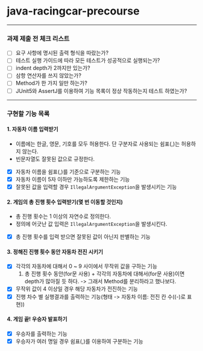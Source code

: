 # java-racingcar-precourse

---
### 과제 제출 전 체크 리스트
- [ ] 요구 사항에 명시된 출력 형식을 따랐는가?
- [ ] 테스트 실행 가이드에 따라 모든 테스트가 성공적으로 실행되는가?
- [ ] indent depth가 2까지만 있는가?
- [ ] 삼항 연산자를 쓰지 않았는가?
- [ ] Method가 한 가지 일만 하는가?
- [ ] JUnit5와 AssertJ를 이용하여 기능 목록이 정상 작동하는지 테스트 하였는가?
---
### 구현할 기능 목록
#### 1. **자동차 이름 입력받기**
- 이름에는 한글, 영문, 기호를 모두 허용한다. 단 구분자로 사용되는 쉼표(,)는 허용하지 않는다. 
- 빈문자열도 잘못된 값으로 규정한다.
- [x] 자동차 이름을 쉼표(,)를 기준으로 구분하는 기능
- [x] 자동차 이름이 5자 이하만 가능하도록 제한하는 기능
- [x] 잘못된 값을 입력할 경우 `IllegalArgumentException`을 발생시키는 기능

#### 2. 게임의 총 진행 횟수 입력받기(몇 번 이동할 것인지)
- 총 진행 횟수는 1 이상의 자연수로 정의한다.
- 정의에 어긋난 값 입력은 `IllegalArgumentException`을 발생시킨다.
- [x] 총 진행 횟수를 입력 받으면 잘못된 값이 아닌지 판별하는 기능

#### 3. 정해진 진행 횟수 동안 자동차 전진 시키기
- [x] 각각의 자동차에 대해서 0 ~ 9 사이에서 무작위 값을 구하는 기능
  1) 총 진행 횟수 동안(for문 사용) + 각각의 자동차에 대해서(for문 사용)이면 depth가 많아질 듯 하다.
  -> 그래서 Method를 분리하라고 했나보다.
- [x] 무작위 값이 4 이상일 경우 해당 자동차가 전진하는 기능
- [x] 진행 차수 별 실행결과를 출력하는 기능(형태 -> 자동차 이름: 전진 칸 수((-)로 표현))

#### 4. 게임 끝! 우승자 발표하기
- [x] 우승자를 출력하는 기능
- [x] 우승자가 여러 명일 경우 쉼표(,)를 이용하여 구분하는 기능
